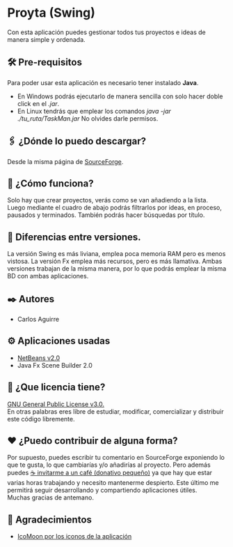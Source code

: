 # Proyta (Swing)
Con esta aplicación puedes gestionar todos tus proyectos e ideas de manera simple y ordenada.

## 🛠️ Pre-requisitos
Para poder usar esta aplicación es necesario tener instalado **Java**.
* En Windows podrás ejecutarlo de manera sencilla con solo hacer doble click en el _.jar_.
* En Linux tendrás que emplear los comandos _java -jar ./tu_ruta/TaskMan.jar_ No olvides darle permisos.

## 🖇️ ¿Dónde lo puedo descargar?
Desde la misma página de [SourceForge]().

## 📖 ¿Cómo funciona?
Solo hay que crear proyectos, verás como se van añadiendo a la lista.
Luego mediante el cuadro de abajo podrás filtrarlos por ideas, en proceso, pausados y terminados. 
También podrás hacer búsquedas por título.

## 🔩 Diferencias entre versiones.
La versión Swing es más liviana, emplea poca memoria RAM pero es menos vistosa.
La versión Fx emplea más recursos, pero es más llamativa.
Ambas versiones trabajan de la misma manera, por lo que podrás emplear la misma BD con ambas aplicaciones.

## ✒️ Autores
* Carlos Aguirre

## ⚙️ Aplicaciones usadas
* [NetBeans v2.0](https://netbeans.org/)
* Java Fx Scene Builder 2.0

## 📄 ¿Que licencia tiene?
[GNU General Public License v3.0.](LICENSE) </br>
En otras palabras eres libre de estudiar, modificar, comercializar y distribuir este código libremente.

## ❤️ ¿Puedo contribuir de alguna forma?
Por supuesto, puedes escribir tu comentario en SourceForge exponiendo lo que te gusta, lo que cambiarías y/o añadirías al proyecto. Pero además puedes [☕ invitarme a un café (donativo pequeño)](https://ko-fi.com/carlosaguirrev) ya que hay que estar varias horas trabajando y necesito mantenerme despierto. Este último me permitirá seguir desarrollando y compartiendo aplicaciones útiles.</br>
Muchas gracias de antemano.

## 🎁 Agradecimientos
* [IcoMoon por los iconos de la aplicación](https://icomoon.io/)
